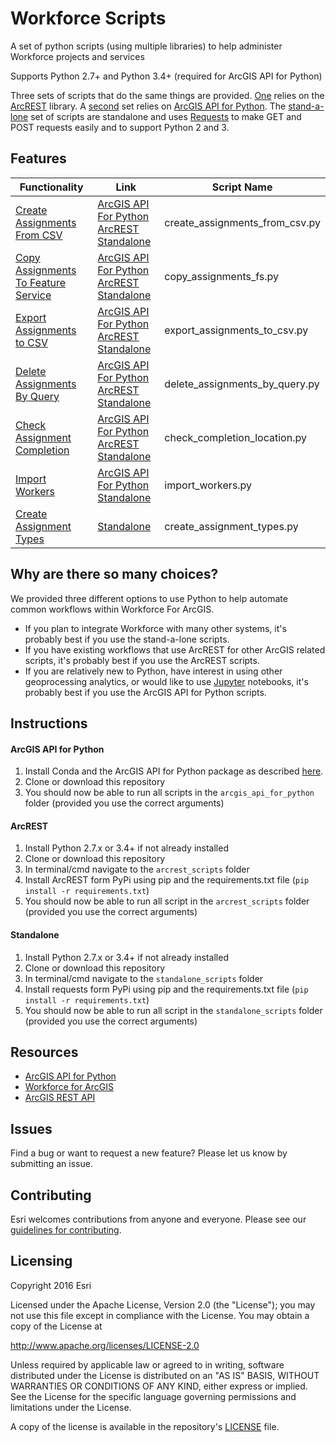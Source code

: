# Workforce Scripts
A set of python scripts (using multiple libraries) to help administer Workforce projects and services

Supports Python 2.7+ and Python 3.4+ (required for ArcGIS API for Python)

Three sets of scripts that do the same things are provided. [One](arcrest_scripts) relies on the [ArcREST](https://github.com/Esri/ArcREST) library. A [second](arcgis_api_for_python_scripts) set relies on [ArcGIS API for Python](https://developers.arcgis.com/python/). The [stand-a-lone](standalone_scripts) set of scripts are standalone and uses [Requests](http://docs.python-requests.org/) to make GET and POST requests easily and to support Python 2 and 3.

## Features

| Functionality                                                        | Link                                                                                                                       | Script Name                    |
|----------------------------------------------------------------------|----------------------------------------------------------------------------------------------------------------------------|--------------------------------|
| [Create Assignments From CSV](create_assignments_from_csv_readme.md) | [ArcGIS API For Python](arcgis_api_for_python/create_assignments_from_csv.py) <br> [ArcREST](arcrest_scripts/create_assignments_from_csv.py) <br>  [Standalone](standalone_scripts/create_assignments_from_csv.py) | create_assignments_from_csv.py |
| [Copy Assignments To Feature Service](copy_assignments_fs_readme.md) | [ArcGIS API For Python](arcgis_api_for_python/copy_assignments_fs.py) <br> [ArcREST](arcrest_scripts/copy_assignments_fs.py) <br> [Standalone](standalone_scripts/copy_assignments_fs.py)                 | copy_assignments_fs.py         |
| [Export Assignments to CSV](export_assignments_to_csv_readme.md)     | [ArcGIS API For Python](arcgis_api_for_python/export_assignments_from_csv.py) <br> [ArcREST](arcrest_scripts/export_assignments_to_csv.py) <br> [Standalone](standalone_scripts/export_assignments_to_csv.py)     | export_assignments_to_csv.py   |
| [Delete Assignments By Query](delete_assignments_by_query_readme.md) | [ArcGIS API For Python](arcgis_api_for_python/delete_assignments_by_query.py) <br> [ArcREST](arcrest_scripts/delete_assignments_by_query.py) <br> [Standalone](standalone_scripts/delete_assignments_by_query.py) | delete_assignments_by_query.py |
| [Check Assignment Completion ](check_completion_location.md)         | [ArcGIS API For Python](arcgis_api_for_python/check_completion_location.py) <br> [ArcREST](arcrest_scripts/check_completion_location.py) <br> [Standalone](standalone_scripts/check_completion_location.py)      | check_completion_location.py   |
| [Import Workers](import_workers.md)                                  | [ArcGIS API For Python](arcgis_api_for_python/import_workers.py) <br> [Standalone](standalone_scripts/import_workers.py)                                                                         | import_workers.py              |
| [Create Assignment Types ](create_assignment_types.md)               | [Standalone](standalone_scripts/create_assignment_types.py)                                                                | create_assignment_types.py     |


## Why are there so many choices?

We provided three different options to use Python to help automate common workflows within Workforce For ArcGIS. 

- If you plan to integrate Workforce with many other systems, it's probably best if you use the stand-a-lone scripts.
- If you have existing workflows that use ArcREST for other ArcGIS related scripts, it's probably best if you use the ArcREST scripts.
- If you are relatively new to Python, have interest in using other geoprocessing analytics, or would like to use [Jupyter](https://jupyter.org/) notebooks, it's probably best if you use the ArcGIS API for Python scripts.

## Instructions

#### ArcGIS API for Python

1. Install Conda and the ArcGIS API for Python package as described [here](https://developers.arcgis.com/python/guide/install-and-set-up/).
2. Clone or download this repository
3. You should now be able to run all scripts in the `arcgis_api_for_python` folder (provided you use the correct arguments)

#### ArcREST

1. Install Python 2.7.x or 3.4+ if not already installed
2. Clone or download this repository
3. In terminal/cmd navigate to the `arcrest_scripts` folder
4. Install ArcREST form PyPi using pip and the requirements.txt file (`pip install -r requirements.txt`)
5. You should now be able to run all script in the `arcrest_scripts` folder (provided you use the correct arguments)

#### Standalone

1. Install Python 2.7.x or 3.4+ if not already installed
2. Clone or download this repository
3. In terminal/cmd navigate to the `standalone_scripts` folder
4. Install requests form PyPi using pip and the requirements.txt file (`pip install -r requirements.txt`)
5. You should now be able to run all script in the `standalone_scripts` folder (provided you use the correct arguments)

## Resources

 * [ArcGIS API for Python](https://developers.arcgis.com/python)
 * [Workforce for ArcGIS](http://www.esri.com/products/workforce-for-arcgis)
 * [ArcGIS REST API](http://resources.arcgis.com/en/help/arcgis-rest-api)

## Issues

Find a bug or want to request a new feature?  Please let us know by submitting an issue.

## Contributing

Esri welcomes contributions from anyone and everyone.
Please see our [guidelines for contributing](https://github.com/esri/contributing).

## Licensing

Copyright 2016 Esri

Licensed under the Apache License, Version 2.0 (the "License");
you may not use this file except in compliance with the License.
You may obtain a copy of the License at

http://www.apache.org/licenses/LICENSE-2.0

Unless required by applicable law or agreed to in writing, software
distributed under the License is distributed on an "AS IS" BASIS,
WITHOUT WARRANTIES OR CONDITIONS OF ANY KIND, either express or implied.
See the License for the specific language governing permissions and
limitations under the License.

A copy of the license is available in the repository's
[LICENSE](LICENSE) file.
